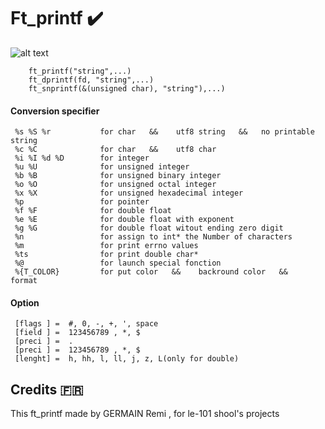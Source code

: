 # Ft_printf :heavy_check_mark:
![alt text](https://imgur.com/a/TZMkD8t)

``` 
    ft_printf("string",...)
    ft_dprintf(fd, "string",...)
    ft_snprintf(&(unsigned char), "string"),...)
```


#### Conversion specifier
```
 %s %S %r           for char   &&    utf8 string   &&   no printable string
 %c %C              for char   &&    utf8 char
 %i %I %d %D        for integer
 %u %U              for unsigned integer
 %b %B              for unsigned binary integer
 %o %O              for unsigned octal integer
 %x %X              for unsigned hexadecimal integer
 %p                 for pointer
 %f %F              for double float
 %e %E              for double float with exponent
 %g %G              for double float witout ending zero digit
 %n                 for assign to int* the Number of characters
 %m                 for print errno values
 %ts                for print double char*
 %@                 for launch special fonction
 %{T_COLOR}         for put color   &&    backround color   &&    format
```

#### Option
```
 [flags ] =  #, 0, -, +, ', space
 [field ] =  123456789 , *, $
 [preci ] =  .
 [preci ] =  123456789 , *, $
 [lenght] =  h, hh, l, ll, j, z, L(only for double)
 ````
 
 ## Credits :fr:
 
 This ft_printf made by GERMAIN Remi , for le-101 shool's projects